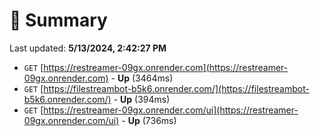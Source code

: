 # 📖 Summary
Last updated: **5/13/2024, 2:42:27 PM**

- `GET` [https://restreamer-09gx.onrender.com](https://restreamer-09gx.onrender.com) - **Up** (3464ms)
- `GET` [https://filestreambot-b5k6.onrender.com/](https://filestreambot-b5k6.onrender.com/) - **Up** (394ms)
- `GET` [https://restreamer-09gx.onrender.com/ui](https://restreamer-09gx.onrender.com/ui) - **Up** (736ms)
